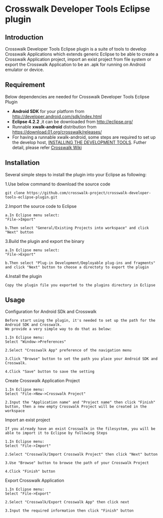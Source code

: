 # Crosswalk Developer Tools Eclipse plugin #
## Introduction ##

Crosswalk Developer Tools Eclipse plugin is a suite of tools to develop Crosswalk Applications which extends generic Eclipse to be able to create a Crosswalk Application project, import an exist project from file system or export the Crosswalk Application to be an .apk for running on Android emulator or device.

## Requirement ##
Below dependencies are needed for Crosswalk Developer Tools Eclipse Plugin

*   **Android SDK** for your platform from http://developer.android.com/sdk/index.html
*   **Eclipse 4.2.2** ,it can be downloaded from http://eclipse.org/ 
*   Runnable **xwalk-android** distribution from https://download.01.org/crosswalk/releases/
*   For having a runnable xwalk-android, some steps are required to set up the develop host, [INSTALLING THE DEVELOPMENT TOOLS](https://crosswalk-project.org/#documentation/getting_started/host_setup/Installing-the-dev-tools). Futher detail, please refer [Crosswalk Wiki](http://crosswalk-project.org/#wiki)

## Installation ##
Several simple steps to install the plugin into your Eclipse as following:

1.Use below command to download the source code

    git clone https://github.com/crosswalk-project/crosswalk-developer-tools-eclipse-plugin.git

2.Import the source code to Eclipse

    a.In Eclipse menu select:
    "File->Import"
    
    b.Then select "General/Existing Projects into workspace" and click "Next" button

3.Build the plugin and export the binary

    a.In Eclipse menu select:
    "File->Export"
    
    b.Then select "Plug-in Development/Deployable plug-ins and fragments" and click "Next" button to choose a directoty to export the plugin

4.Install the plugin

    Copy the plugin file you exported to the plugins directory in Eclipse

## Usage ##

Configuration for Android SDk and Crosswalk
 
    Before start using the plugin, it's needed to set up the path for the Android SDK and Crosswalk.
    We provide a very simple way to do that as below:
    
    1.In Eclipse menu:
    Select "Window->Preferences"
    
    2.Select "Crosswalk App" preference of the navigation menu

    3.Click "Browse" button to set the path you place your Android SDK and Crosswalk.
    
    4.Click "Save" button to save the setting

Create Crosswalk Application Project

    1.In Eclipse menu:
    Select "File->New->Crosswalk Project"

    2.Input the "Application name" and "Project name" then click "Finish" button, then a new empty Crosswalk Project will be created in the workspace

Import an exist project
    
    If you already have an exist Crosswalk in the filesystem, you will be able to import it to Eclipse by following Steps
   
    1.In Eclipse menu:
    Select "File->Import"
    
    2.Select "Crosswalk/Import Crosswalk Project" then click "Next" button

    3.Use "Browse" button to browse the path of your Crosswalk Project
    
    4.Click "Finish" button 

Export Crosswalk Application

    1.In Eclipse menu:
    Select "File->Export"

    2.Select "Crosswalk/Export Crosswalk App" then click next

    3.Input the required information then click "Finish" button